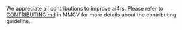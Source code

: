 We appreciate all contributions to improve ai4rs. Please refer to [CONTRIBUTING.md](https://github.com/open-mmlab/mmcv/blob/master/CONTRIBUTING.md) in MMCV for more details about the contributing guideline.

